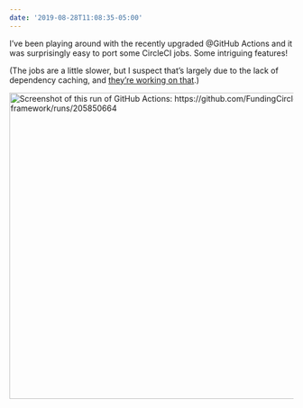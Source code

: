 ```yaml
---
date: '2019-08-28T11:08:35-05:00'
---
```

I’ve been playing around with the recently upgraded @GitHub Actions and it was surprisingly easy to port some CircleCI jobs. Some intriguing features!

(The jobs are a little slower, but I suspect that’s largely due to the lack of dependency caching, and [they’re working on that](https://twitter.com/mscccc/status/1166505708990263296).)

<img src="uploads/2019/3199f70138.jpg" width="600" height="544" alt="Screenshot of this run of GitHub Actions: https://github.com/FundingCircle/fc4-framework/runs/205850664" />
